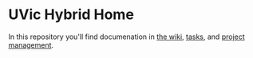 # UVic Hybrid Home
In this repository you'll find documenation in [the wiki](https://github.com/UVicFH/Home/wiki), [tasks](https://github.com/UVicFH/Home/issues), and [project management](https://github.com/UVicFH/Home/projects).